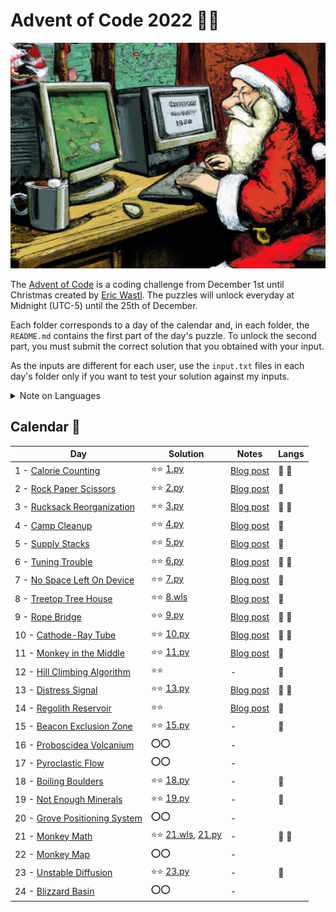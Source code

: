 # Advent of Code 2022 🎄🎅

![](cover.jpg)

The [Advent of Code](https://adventofcode.com) is a coding challenge from December 1st until Christmas created by [Eric Wastl](http://was.tl/). The puzzles will unlock everyday at Midnight (UTC-5) until the 25th of December.

Each folder corresponds to a day of the calendar and, in each folder, the `README.md` contains the first part of the day's puzzle. To unlock the second part, you must submit the correct solution that you obtained with your input.

As the inputs are different for each user, use the `input.txt` files in each day's folder only if you want to test your solution against my inputs.

<details><summary>Note on Languages</summary>
<p>

I will mostly use Python to solve the puzzles. Just for fun, I might also try to find a solution with the Wolfram Language.

- `.py` links to my Python solution (indicated with 🐍)

- `.wls` links to a Wolfram Script file (indicated with 🐺). You will need an <a href="https://www.wolfram.com/wolframscript/">intepreter</a> to run. On macOS/Linux with `brew`/`linuxbrew`, you can install the Wolfram Engine with `brew install wolfram-engine`. Then, you can simply execute any of the `*.wls` file as a normal script, e.g., `./21.wls < input.txt`

</p>
</details>


## Calendar 📆

Day | Solution | Notes | Langs
--- | --- | --- | ---
1 - [Calorie Counting](https://adventofcode.com/2022/day/1) | ⭐⭐ [1.py](/01/1.py) | [Blog post](https://blog.edoardob.im/day-1-calorie-counting/) | 🐍 🐺
2 - [Rock Paper Scissors](https://adventofcode.com/2022/day/2) |  ⭐⭐ [2.py](/02/2.py) | [Blog post](https://blog.edoardob.im/day-2-rock-paper-scissors/) | 🐍
3 - [Rucksack Reorganization](https://adventofcode.com/2022/day/3) | ⭐⭐ [3.py](3/3.py) | [Blog post](https://blog.edoardob.im/day-3-rucksack-reorganization/) |  🐍 🐺
4 - [Camp Cleanup](https://adventofcode.com/2022/day/4) | ⭐⭐ [4.py](/04/4.py) | [Blog post](https://blog.edoardob.im/day-4-camp-cleanup/) | 🐍
5 - [Supply Stacks](https://adventofcode.com/2022/day/5) | ⭐⭐ [5.py](/05/5.py) | [Blog post](https://blog.edoardob.im/day-5-supply-stacks/) | 🐍
6 - [Tuning Trouble](https://adventofcode.com/2022/day/6) | ⭐⭐ [6.py](/06/6.py) | [Blog post](https://blog.edoardob.im/day-6-tuning-trouble/) | 🐍 🐺
7 - [No Space Left On Device](https://adventofcode.com/2022/day/7) | ⭐⭐ [7.py](/07/7.py) | [Blog post](https://blog.edoardob.im/day-7-no-space-left-on-device/) | 🐍
8 - [Treetop Tree House](https://adventofcode.com/2022/day/8) | ⭐⭐ [8.wls](/08/8.wls) | [Blog post](https://blog.edoardob.im/day-8-treetop-tree-house/) | 🐺
9 - [Rope Bridge](https://adventofcode.com/2022/day/9) | ⭐⭐ [9.py](/09/9.py) | [Blog post](https://blog.edoardob.im/day-9-rope-bridge/) | 🐍 🐺
10 - [Cathode-Ray Tube](https://adventofcode.com/2022/day/10) | ⭐⭐ [10.py](/10/10.py) | [Blog post](https://blog.edoardob.im/day-10-cathode-ray-tube/) | 🐍 🐺 
11 - [Monkey in the Middle](https://adventofcode.com/2022/day/11) | ⭐⭐ [11.py](/11/11.py) | [Blog post](https://blog.edoardob.im/day-11-monkey-in-the-middle/) | 🐍
12 - [Hill Climbing Algorithm](https://adventofcode.com/2022/day/12) | ⭐⭐ | - | 🐺
13 - [Distress Signal](https://adventofcode.com/2022/day/13) | ⭐⭐ [13.py](/13/13.py) | [Blog post](https://blog.edoardob.im/day-13-distress-signal/) | 🐍 🐺
14 - [Regolith Reservoir](https://adventofcode.com/2022/day/14) | ⭐⭐ | [Blog post](https://blog.edoardob.im/day-14-regolith-reservoir/) | 🐺
15 - [Beacon Exclusion Zone](https://adventofcode.com/2022/day/15) | ⭐⭐ [15.py](/15/15.py) | - | 🐍
16 - [Proboscidea Volcanium](https://adventofcode.com/2022/day/16) | ⭕⭕ | - |
17 - [Pyroclastic Flow](https://adventofcode.com/2022/day/17) | ⭕⭕ | - |
18 - [Boiling Boulders](https://adventofcode.com/2022/day/18) | ⭐⭐ [18.py](/18/18.py) | - | 🐍
19 - [Not Enough Minerals](https://adventofcode.com/2022/day/19) | ⭐⭐ [19.py](/19/19.py) | - | 🐍
20 - [Grove Positioning System](https://adventofcode.com/2022/day/20) | ⭕⭕ | - | 
21 - [Monkey Math](https://adventofcode.com/2022/day/21) | ⭐⭐ [21.wls](/21/21.wls), [21.py](/21/21.py) | - | 🐍 🐺 
22 - [Monkey Map](https://adventofcode.com/2022/day/22) | ⭕⭕ | - | 
23 - [Unstable Diffusion](https://adventofcode.com/2022/day/23) | ⭐⭐ [23.py](/23/23.py) | - | 🐍
24 - [Blizzard Basin](https://adventofcode.com/2022/day/24) | ⭕⭕ | - | 
